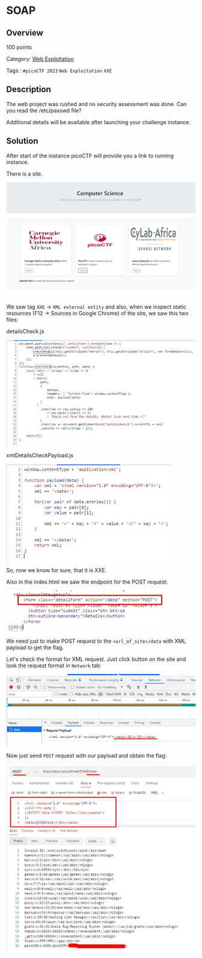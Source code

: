 # SOAP #
 
## Overview ##
 
100 points
 
Category: [Web Exploitation](../)
 
Tags : `#picoCTF 2023` `Web Exploitation` `XXE`
 
## Description ##

The web project was rushed and no security assessment was done. Can you read the /etc/passwd file?

Additional details will be available after launching your challenge instance.
 
## Solution ##

After start of the instance picoCTF will provide you a link to running instance.

There is a site.

![Screenshot of the main screen](1.jpg)

We saw tag `XXE` -> `XML external entity` and also, when we inspect static resources (F12 -> Sources in Google Chrome) of the site, we saw this two files:

detailsCheck.js

![Screenshot of the js](2.jpg)

xmlDetailsCheckPayload.js

![Screenshot of the js](3.jpg)

So, now we know for sure, that it is XXE. 

Also in the index.html we saw the endpoint for the POST request:

![Screenshot of the index.html](4.jpg)

We need just to make POST request to the `<url_of_site>/data` with XML payload to get the flag.

Let's check the format for XML request. Just click button on the site and look the request format in `Network` tab:

![Screenshot of the debug tab](5.jpg)

Now just send `POST` request with our payload and obtain the flag:

![Screenshot of the flag](6.jpg)